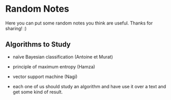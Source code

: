# Random Notes
Here you can put some random notes you think are useful.
Thanks for sharing! :)


## Algorithms to Study
* naïve Bayesian classification (Antoine et Murat)
* principle of maximum entropy (Hamza)
* vector support machine (Nagi)

* each one of us should study an algorithm and have use it over a text 
and get some kind of result.
